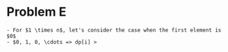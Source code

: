 # Problem E
	- For $1 \times n$, let's consider the case when the first element is $0$
	- $0, 1, 0, \cdots => dp[i] >